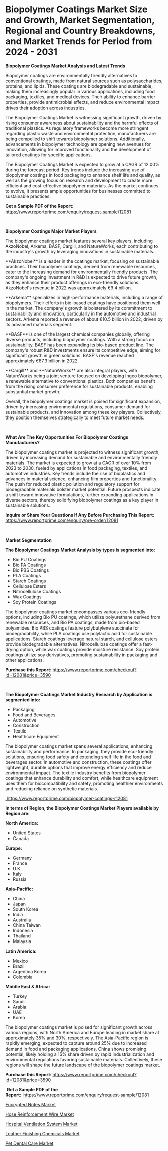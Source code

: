 <p><h1>Biopolymer Coatings Market Size and Growth, Market Segmentation, Regional and Country Breakdowns, and Market Trends for Period from 2024 -  2031</h1></p><p><strong>Biopolymer Coatings Market Analysis and Latest Trends</strong></p>
<p><p>Biopolymer coatings are environmentally friendly alternatives to conventional coatings, made from natural sources such as polysaccharides, proteins, and lipids. These coatings are biodegradable and sustainable, making them increasingly popular in various applications, including food packaging, textiles, and medical devices. Their ability to enhance barrier properties, provide antimicrobial effects, and reduce environmental impact drives their adoption across industries.</p><p>The Biopolymer Coatings Market is witnessing significant growth, driven by rising consumer awareness about sustainability and the harmful effects of traditional plastics. As regulatory frameworks become more stringent regarding plastic waste and environmental protection, manufacturers are being compelled to shift towards biopolymer solutions. Additionally, advancements in biopolymer technology are opening new avenues for innovation, allowing for improved functionality and the development of tailored coatings for specific applications.</p><p>The Biopolymer Coatings Market is expected to grow at a CAGR of 12.00% during the forecast period. Key trends include the increasing use of biopolymer coatings in food packaging to enhance shelf life and quality, as well as the growing focus on research and development to create more efficient and cost-effective biopolymer materials. As the market continues to evolve, it presents ample opportunities for businesses committed to sustainable practices.</p></p>
<p><strong>Get a Sample PDF of the Report:&nbsp;</strong> <a href="https://www.reportprime.com/enquiry/request-sample/12081?utm_campaign=1848&utm_medium=2&utm_source=Github&utm_content=ia&utm_term=24122024&utm_id=biopolymer-coatings">https://www.reportprime.com/enquiry/request-sample/12081</a></p>
<p>&nbsp;</p>
<p><strong>Biopolymer Coatings Major Market Players</strong></p>
<p><p>The biopolymer coatings market features several key players, including AkzoNobel, Arkema, BASF, Cargill, and NatureWorks, each contributing to the industry's growth by leveraging innovations in sustainable materials.</p><p>**AkzoNobel** is a leader in the coatings market, focusing on sustainable practices. Their biopolymer coatings, derived from renewable resources, cater to the increasing demand for environmentally friendly products. The company's ongoing investment in R&D is expected to drive future growth, as they enhance their product offerings in eco-friendly solutions. AkzoNobel's revenue in 2022 was approximately €9.4 billion.</p><p>**Arkema** specializes in high-performance materials, including a range of biopolymers. Their efforts in bio-based coatings have positioned them well in the market. The company's growth is bolstered by its commitment to sustainability and innovation, particularly in the automotive and industrial sectors. Arkema reported a revenue of about €10.5 billion in 2022, driven by its advanced materials segment.</p><p>**BASF** is one of the largest chemical companies globally, offering diverse products, including biopolymer coatings. With a strong focus on sustainability, BASF has been expanding its bio-based product line. The company's robust R&D investments ensure its competitive edge, aiming for significant growth in green solutions. BASF's revenue reached approximately €87.3 billion in 2022.</p><p>**Cargill** and **NatureWorks** are also integral players, with NatureWorks being a joint venture focused on developing Ingeo biopolymer, a renewable alternative to conventional plastics. Both companies benefit from the rising consumer preference for sustainable products, enabling substantial market growth.</p><p>Overall, the biopolymer coatings market is poised for significant expansion, driven by increasing environmental regulations, consumer demand for sustainable products, and innovation among these key players. Collectively, they position themselves strategically to meet future market needs.</p></p>
<p>&nbsp;</p>
<p><strong>What Are The Key Opportunities For Biopolymer Coatings Manufacturers?</strong></p>
<p><p>The biopolymer coatings market is projected to witness significant growth, driven by increasing demand for sustainable and environmentally friendly materials. The market is expected to grow at a CAGR of over 10% from 2023 to 2030, fueled by applications in food packaging, textiles, and automotive industries. Key trends include the rise of bioplastics and advances in material science, enhancing film properties and functionality. The push for reduced plastic pollution and regulatory support for biodegradable materials bolster market potential. Future prospects indicate a shift toward innovative formulations, further expanding applications in diverse sectors, thereby solidifying biopolymer coatings as a key player in sustainable solutions.</p></p>
<p><strong>Inquire or Share Your Questions If Any Before Purchasing This Report:</strong> <a href="https://www.reportprime.com/enquiry/pre-order/12081?utm_campaign=1848&utm_medium=2&utm_source=Github&utm_content=ia&utm_term=24122024&utm_id=biopolymer-coatings">https://www.reportprime.com/enquiry/pre-order/12081</a></p>
<p>&nbsp;</p>
<p><strong>Market Segmentation</strong></p>
<p><strong>The Biopolymer Coatings Market Analysis by types is segmented into:</strong></p>
<p><ul><li>Bio PU Coatings</li><li>Bio PA Coatings</li><li>Bio PBS Coatings</li><li>PLA Coatings</li><li>Starch Coatings</li><li>Cellulose Esters</li><li>Nitrocellulose Coatings</li><li>Wax Coatings</li><li>Soy Protein Coatings</li></ul></p>
<p><p>The biopolymer coatings market encompasses various eco-friendly options, including Bio PU coatings, which utilize polyurethane derived from renewable resources, and Bio PA coatings, made from bio-based polyamides. Bio PBS coatings feature polybutylene succinate for biodegradability, while PLA coatings use polylactic acid for sustainable applications. Starch coatings leverage natural starch, and cellulose esters provide biodegradable alternatives. Nitrocellulose coatings offer a fast-drying option, while wax coatings provide moisture resistance. Soy protein coatings utilize soy derivatives, promoting sustainability in packaging and other applications.</p></p>
<p><strong>Purchase this Report:&nbsp;</strong><a href="https://www.reportprime.com/checkout?id=12081&price=3590&utm_campaign=1848&utm_medium=2&utm_source=Github&utm_content=ia&utm_term=24122024&utm_id=biopolymer-coatings">https://www.reportprime.com/checkout?id=12081&price=3590</a></p>
<p>&nbsp;</p>
<p><strong>The Biopolymer Coatings Market Industry Research by Application is segmented into:</strong></p>
<p><ul><li>Packaging</li><li>Food and Beverages</li><li>Automotive</li><li>Construction</li><li>Textile</li><li>Healthcare Equipment</li></ul></p>
<p><p>The biopolymer coatings market spans several applications, enhancing sustainability and performance. In packaging, they provide eco-friendly solutions, ensuring food safety and extending shelf life in the food and beverages sector. In automotive and construction, these coatings offer lightweight, durable options that improve energy efficiency and reduce environmental impact. The textile industry benefits from biopolymer coatings that enhance durability and comfort, while healthcare equipment uses them for biocompatibility and safety, promoting healthier environments and reducing reliance on synthetic materials.</p></p>
<p><a href="https://www.reportprime.com/biopolymer-coatings-r12081?utm_campaign=1848&utm_medium=2&utm_source=Github&utm_content=ia&utm_term=24122024&utm_id=biopolymer-coatings">&nbsp;https://www.reportprime.com/biopolymer-coatings-r12081</a></p>
<p><strong>In terms of Region, the Biopolymer Coatings Market Players available by Region are:</strong></p>
<p>
    <p> <strong> North America: </strong>
        <ul>
            <li>United States</li>
            <li>Canada</li>
        </ul>
        </p> 
    <p> <strong> Europe: </strong>
        <ul>
            <li>Germany</li>
            <li>France</li>
            <li>U.K.</li>
            <li>Italy</li>
            <li>Russia</li>
        </ul>
        </p> 
    <p> <strong> Asia-Pacific: </strong>
        <ul>
            <li>China</li>
            <li>Japan</li>
            <li>South Korea</li>
            <li>India</li>
            <li>Australia</li>
            <li>China Taiwan</li>
            <li>Indonesia</li>
            <li>Thailand</li>
            <li>Malaysia</li>
        </ul>
        </p> 
    <p> <strong> Latin America: </strong>
        <ul>
            <li>Mexico</li>
            <li>Brazil</li>
            <li>Argentina Korea</li>
            <li>Colombia</li>
        </ul>
        </p> 
    <p> <strong> Middle East & Africa: </strong>
        <ul>
            <li>Turkey</li>
            <li>Saudi</li>
            <li>Arabia</li>
            <li>UAE</li>
            <li>Korea</li>
        </ul>
    </p>
    </p>
<p><p>The biopolymer coatings market is poised for significant growth across various regions, with North America and Europe leading in market share at approximately 35% and 30%, respectively. The Asia-Pacific region is rapidly emerging, expected to capture around 25% due to increased demand in food and packaging applications. China shows promising potential, likely holding a 15% share driven by rapid industrialization and environmental regulations favoring sustainable materials. Collectively, these regions will shape the future landscape of the biopolymer coatings market.</p></p>
<p><strong>Purchase this Report: </strong><a href="https://www.reportprime.com/checkout?id=12081&price=3590&utm_campaign=1848&utm_medium=2&utm_source=Github&utm_content=ia&utm_term=24122024&utm_id=biopolymer-coatings">https://www.reportprime.com/checkout?id=12081&price=3590</a></p>
<p>&nbsp;<strong>Get a Sample PDF of the Report:&nbsp;&nbsp;</strong><a href="https://www.reportprime.com/enquiry/request-sample/12081?utm_campaign=1848&utm_medium=2&utm_source=Github&utm_content=ia&utm_term=24122024&utm_id=biopolymer-coatings">https://www.reportprime.com/enquiry/request-sample/12081</a></p>
<p><strong></strong></p>
<p><p><a href="https://www.linkedin.com/pulse/strategic-analysis-encrypted-notes-market-2024-2031-growth-jm1je?utm_campaign=1848&utm_medium=2&utm_source=Github&utm_content=ia&utm_term=24122024&utm_id=biopolymer-coatings">Encrypted Notes Market</a></p><p><a href="https://www.linkedin.com/pulse/a-mkt-nova-vc8zf?utm_campaign=1848&utm_medium=2&utm_source=Github&utm_content=ia&utm_term=24122024&utm_id=biopolymer-coatings">Hose Reinforcement Wire Market</a></p><p><a href="https://www.linkedin.com/pulse/hospital-ventilation-system-market-report-analyzing-competitive-359le?utm_campaign=1848&utm_medium=2&utm_source=Github&utm_content=ia&utm_term=24122024&utm_id=biopolymer-coatings">Hospital Ventilation System Market</a></p><p><a href="https://www.linkedin.com/pulse/understanding-leather-finishing-chemicals-market-2024-2031-u7hjf?utm_campaign=1848&utm_medium=2&utm_source=Github&utm_content=ia&utm_term=24122024&utm_id=biopolymer-coatings">Leather Finishing Chemicals Market</a></p><p><a href="https://www.linkedin.com/pulse/competitive-analysis-pet-dental-care-market-from-2024-2031-shl6f?utm_campaign=1848&utm_medium=2&utm_source=Github&utm_content=ia&utm_term=24122024&utm_id=biopolymer-coatings">Pet Dental Care Market</a></p></p>